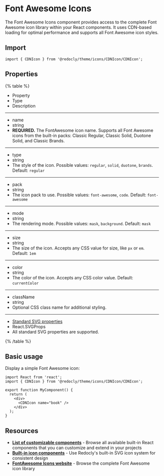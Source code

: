 # Font Awesome Icons

The Font Awesome Icons component provides access to the complete Font Awesome icon library within your React components.
It uses CDN-based loading for optimal performance and supports all Font Awesome icon styles.

## Import

```tsx
import { CDNIcon } from '@redocly/theme/icons/CDNIcon/CDNIcon';
```

## Properties

{% table %}

- Property
- Type
- Description

---

- name
- string
- **REQUIRED.** The FontAwesome icon name.
Supports all Font Awesome icons from the built-in packs: Classic Regular, Classic Solid, Duotone Solid, and Classic Brands.

---

- type
- string
- The style of the icon.
  Possible values: `regular`, `solid`, `duotone`, `brands`.
  Default: `regular`

---

- pack
- string
- The icon pack to use.
  Possible values: `font-awesome`, `code`.
  Default: `font-awesome`

---

- mode
- string
- The rendering mode.
  Possible values: `mask`, `background`.
  Default: `mask`

---

- size
- string
- The size of the icon.
  Accepts any CSS value for size, like `px` or `em`.
  Default: `1em`

---

- color
- string
- The color of the icon.
  Accepts any CSS color value.
  Default: `currentColor`

---

- className
- string
- Optional CSS class name for additional styling.

---

- [Standard SVG properties](https://developer.mozilla.org/en-US/docs/Web/SVG/Reference/Attribute)
- React.SVGProps
- All standard SVG properties are supported.

{% /table %}

## Basic usage

Display a simple Font Awesome icon:

```tsx
import React from 'react';
import { CDNIcon } from '@redocly/theme/icons/CDNIcon/CDNIcon';

export function MyComponent() {
  return (
    <div>
      <CDNIcon name="book" />
    </div>
  );
}
```

## Resources

- **[List of customizable components](./index.md)** - Browse all available built-in React components that you can customize and extend in your projects
- **[Built-in icon components](./icons.md)** - Use Redocly's built-in SVG icon system for consistent design
- **[FontAwesome Icons website](https://fontawesome.com/icons)** - Browse the complete Font Awesome icon library
